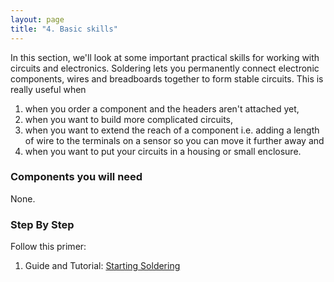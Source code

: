 ```yaml
---
layout: page
title: "4. Basic skills"
---
```


In this section, we'll look at some important practical skills for working with circuits and electronics. Soldering lets you permanently connect electronic components, wires and breadboards together to form stable circuits. This is really useful when 
1. when you order a component and the headers aren't attached yet,
2. when you want to build more complicated circuits, 
3. when you want to extend the reach of a component i.e. adding a length of wire to the terminals on a sensor so you can move it further away and
4. when you want to put your circuits in a housing or small enclosure. 

### Components you will need

None.



### Step By Step

Follow this primer: 

1. Guide and Tutorial: [Starting Soldering]({{site.baseurl}}/4-basic-skills/solder-it)
